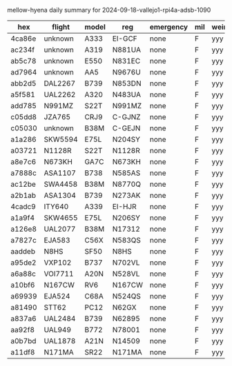 mellow-hyena daily summary for 2024-09-18-vallejo1-rpi4a-adsb-1090

|hex|flight|model|reg|emergency|mil|weirdo|
|--|--|--|--|--|--|--|
|4ca86e|unknown|A333|EI-GCF|none|F|yyy|
|ac234f|unknown|A319|N881UA|none|F|yyy|
|ab5c78|unknown|E550|N831EC|none|F|yyy|
|ad7964|unknown|AA5|N9676U|none|F|yyy|
|abb2d5|DAL2267|B739|N853DN|none|F|yyy|
|a5f581|UAL2262|A320|N483UA|none|F|yyy|
|add785|N991MZ|S22T|N991MZ|none|F|yyy|
|c05dd8|JZA765|CRJ9|C-GJNZ|none|F|yyy|
|c05030|unknown|B38M|C-GEJN|none|F|yyy|
|a1a286|SKW5594|E75L|N204SY|none|F|yyy|
|a03721|N1128R|S22T|N1128R|none|F|yyy|
|a8e7c6|N673KH|GA7C|N673KH|none|F|yyy|
|a7888c|ASA1107|B738|N585AS|none|F|yyy|
|ac12be|SWA4458|B38M|N8770Q|none|F|yyy|
|a2b1ab|ASA1304|B739|N273AK|none|F|yyy|
|4cadc9|ITY640|A339|EI-HJR|none|F|yyy|
|a1a9f4|SKW4655|E75L|N206SY|none|F|yyy|
|a126e8|UAL2077|B38M|N17312|none|F|yyy|
|a7827c|EJA583|C56X|N583QS|none|F|yyy|
|aaddeb|N8HS|SF50|N8HS|none|F|yyy|
|a95de2|VXP102|B737|N702VL|none|F|yyy|
|a6a88c|VOI7711|A20N|N528VL|none|F|yyy|
|a10bf6|N167CW|RV6|N167CW|none|F|yyy|
|a69939|EJA524|C68A|N524QS|none|F|yyy|
|a81490|STT62|PC12|N62GX|none|F|yyy|
|a837a6|UAL2484|B739|N62895|none|F|yyy|
|aa92f8|UAL949|B772|N78001|none|F|yyy|
|a0b7bd|UAL1878|A21N|N14509|none|F|yyy|
|a11df8|N171MA|SR22|N171MA|none|F|yyy|
